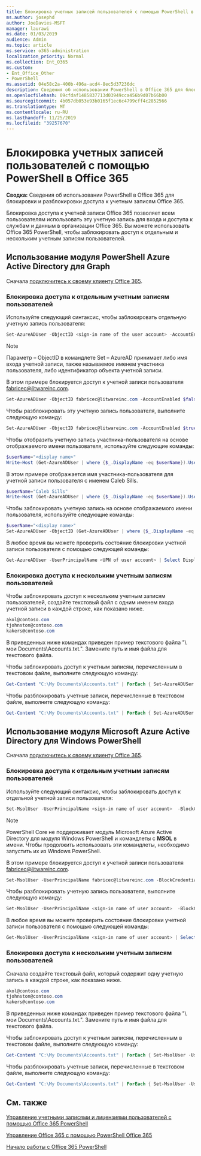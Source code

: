 ```yaml
---
title: Блокировка учетных записей пользователей с помощью PowerShell в Office 365
ms.author: josephd
author: JoeDavies-MSFT
manager: laurawi
ms.date: 01/03/2019
audience: Admin
ms.topic: article
ms.service: o365-administration
localization_priority: Normal
ms.collection: Ent_O365
ms.custom:
- Ent_Office_Other
- PowerShell
ms.assetid: 04e58c2a-400b-496a-acd4-8ec5d37236dc
description: Сведения об использовании PowerShell в Office 365 для блокировки и разблокировки доступа к учетным записям Office 365.
ms.openlocfilehash: 09cfdaf1485837713d03949cca456b9d07b66b00
ms.sourcegitcommit: 4b057db053e93b0165f1ec6c4799cff4c2852566
ms.translationtype: MT
ms.contentlocale: ru-RU
ms.lasthandoff: 11/25/2019
ms.locfileid: "39257670"
---
```

# <a name="block-user-accounts-with-office-365-powershell"></a>Блокировка учетных записей пользователей с помощью PowerShell в Office 365

**Сводка:**  Сведения об использовании PowerShell в Office 365 для блокировки и разблокировки доступа к учетным записям Office 365.
  
Блокировка доступа к учетной записи Office 365 позволяет всем пользователям использовать эту учетную запись для входа и доступа к службам и данным в организации Office 365. Вы можете использовать Office 365 PowerShell, чтобы заблокировать доступ к отдельным и нескольким учетным записям пользователей.

## <a name="use-the-azure-active-directory-powershell-for-graph-module"></a>Использование модуля PowerShell Azure Active Directory для Graph

Сначала [подключитесь к своему клиенту Office 365](connect-to-office-365-powershell.md#connect-with-the-azure-active-directory-powershell-for-graph-module).
 
### <a name="block-access-to-individual-user-accounts"></a>Блокировка доступа к отдельным учетным записям пользователей

Используйте следующий синтаксис, чтобы заблокировать отдельную учетную запись пользователя:
  
```powershell
Set-AzureADUser -ObjectID <sign-in name of the user account> -AccountEnabled $false
```

> [!NOTE]
> Параметр – ObjectID в командлете Set – AzureAD принимает либо имя входа учетной записи, также называемое именем участника пользователя, либо идентификатор объекта учетной записи. 
  
В этом примере блокируется доступ к учетной записи пользователя fabricec@litwareinc.com.
  
```powershell
Set-AzureADUser -ObjectID fabricec@litwareinc.com -AccountEnabled $false
```

Чтобы разблокировать эту учетную запись пользователя, выполните следующую команду:
  
```powershell
Set-AzureADUser -ObjectID fabricec@litwareinc.com -AccountEnabled $true
```

Чтобы отобразить учетную запись участника-пользователя на основе отображаемого имени пользователя, используйте следующие команды:
  
```powershell
$userName="<display name>"
Write-Host (Get-AzureADUser | where {$_.DisplayName -eq $userName}).UserPrincipalName

```

В этом примере отображается имя участника-пользователя для учетной записи пользователя с именем Caleb Sills.
  
```powershell
$userName="Caleb Sills"
Write-Host (Get-AzureADUser | where {$_.DisplayName -eq $userName}).UserPrincipalName
```

Чтобы заблокировать учетную запись на основе отображаемого имени пользователя, используйте следующие команды:
  
```powershell
$userName="<display name>"
Set-AzureADUser -ObjectID (Get-AzureADUser | where {$_.DisplayName -eq $userName}).UserPrincipalName -AccountEnabled $false

```

В любое время вы можете проверить состояние блокировки учетной записи пользователя с помощью следующей команды:
  
```powershell
Get-AzureADUser -UserPrincipalName <UPN of user account> | Select DisplayName,AccountEnabled
```

### <a name="block-access-to-multiple-user-accounts"></a>Блокировка доступа к нескольким учетным записям пользователей

Чтобы заблокировать доступ к нескольким учетным записям пользователей, создайте текстовый файл с одним именем входа учетной записи в каждой строке, как показано ниже.
    
  ```powershell
akol@contoso.com
tjohnston@contoso.com
kakers@contoso.com
  ```

В приведенных ниже командах приведен пример текстового файла "\ мои Documents\Accounts.txt.". Замените путь и имя файла для текстового файла.
  
Чтобы заблокировать доступ к учетным записям, перечисленным в текстовом файле, выполните следующую команду:
    
```powershell
Get-Content "C:\My Documents\Accounts.txt" | ForEach { Set-AzureADUSer -ObjectID $_ -AccountEnabled $false }
```

Чтобы разблокировать учетные записи, перечисленные в текстовом файле, выполните следующую команду:
    
```powershell
Get-Content "C:\My Documents\Accounts.txt" | ForEach { Set-AzureADUSer -ObjectID $_ -AccountEnabled $true }
```

## <a name="use-the-microsoft-azure-active-directory-module-for-windows-powershell"></a>Использование модуля Microsoft Azure Active Directory для Windows PowerShell

Сначала [подключитесь к своему клиенту Office 365](connect-to-office-365-powershell.md#connect-with-the-microsoft-azure-active-directory-module-for-windows-powershell).

    
### <a name="block-access-to-individual-user-accounts"></a>Блокировка доступа к отдельным учетным записям пользователей

Используйте следующий синтаксис, чтобы заблокировать доступ к отдельной учетной записи пользователя:
  
```powershell
Set-MsolUser -UserPrincipalName <sign-in name of user account>  -BlockCredential $true
```

>[!Note]
>PowerShell Core не поддерживает модуль Microsoft Azure Active Directory для модуля Windows PowerShell и командлеты с **MSOL** в имени. Чтобы продолжить использовать эти командлеты, необходимо запустить их из Windows PowerShell.
>

В этом примере блокируется доступ к учетной записи пользователя fabricec@litwareinc.com.
  
```powershell
Set-MsolUser -UserPrincipalName fabricec@litwareinc.com -BlockCredential $true
```

Чтобы разблокировать учетную запись пользователя, выполните следующую команду:
  
```powershell
Set-MsolUser -UserPrincipalName <sign-in name of user account>  -BlockCredential $false
```

В любое время вы можете проверить состояние блокировки учетной записи пользователя с помощью следующей команды:
  
```powershell
Get-MsolUser -UserPrincipalName <sign-in name of user account> | Select DisplayName,BlockCredential
```

### <a name="block-access-to-multiple-user-accounts"></a>Блокировка доступа к нескольким учетным записям пользователей

Сначала создайте текстовый файл, который содержит одну учетную запись в каждой строке, как показано ниже.
    
  ```powershell
akol@contoso.com
tjohnston@contoso.com
kakers@contoso.com
  ```
В приведенных ниже командах приведен пример текстового файла "\ мои Documents\Accounts.txt.". Замените путь и имя файла для текстового файла.
    
Чтобы заблокировать доступ к учетным записям, перечисленным в текстовом файле, выполните следующую команду:
    
  ```powershell
  Get-Content "C:\My Documents\Accounts.txt" | ForEach { Set-MsolUser -UserPrincipalName $_ -BlockCredential $true }
  ```
Чтобы разблокировать учетные записи, перечисленные в текстовом файле, выполните следующую команду:
    
  ```powershell
  Get-Content "C:\My Documents\Accounts.txt" | ForEach { Set-MsolUser -UserPrincipalName $_ -BlockCredential $false }
  ```

## <a name="see-also"></a>См. также

[Управление учетными записями и лицензиями пользователей с помощью Office 365 PowerShell](manage-user-accounts-and-licenses-with-office-365-powershell.md)
  
[Управление Office 365 с помощью PowerShell Office 365](manage-office-365-with-office-365-powershell.md)
  
[Начало работы с Office 365 PowerShell](getting-started-with-office-365-powershell.md)
